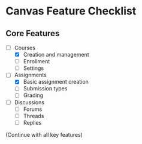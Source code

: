 # Canvas Feature Checklist

## Core Features
- [ ] Courses
  - [x] Creation and management
  - [ ] Enrollment
  - [ ] Settings
- [ ] Assignments
  - [x] Basic assignment creation
  - [ ] Submission types
  - [ ] Grading
- [ ] Discussions
  - [ ] Forums
  - [ ] Threads
  - [ ] Replies

(Continue with all key features)